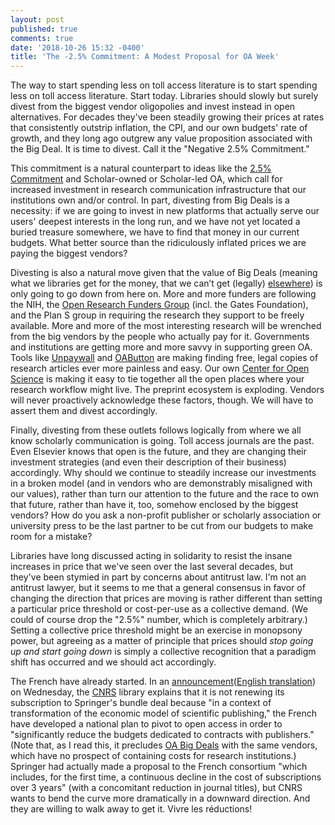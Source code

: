 ```yaml
---
layout: post
published: true
comments: true
date: '2018-10-26 15:32 -0400'
title: 'The -2.5% Commitment: A Modest Proposal for OA Week'
---
```

The way to start spending less on toll access literature is to start spending less on toll access literature. Start today. Libraries should slowly but surely divest from the biggest vendor oligopolies and invest instead in open alternatives. For decades they've been steadily growing their prices at rates that consistently outstrip inflation, the CPI, and our own budgets' rate of growth, and they long ago outgrew any value proposition associated with the Big Deal. It is time to divest. Call it the "Negative 2.5% Commitment." 

This commitment is a natural counterpart to ideas like the [2.5% Commitment](https://scholarworks.iupui.edu/handle/1805/14063) and Scholar-owned or Scholar-led OA, which call for increased investment in research communication infrastructure that our institutions own and/or control. In part, divesting from Big Deals is a necessity: if we are going to invest in new platforms that actually serve our users' deepest interests in the long run, and we have not yet located a buried treasure somewhere, we have to find that money in our current budgets. What better source than the ridiculously inflated prices we are paying the biggest vendors?

Divesting is also a natural move given that the value of Big Deals (meaning what we libraries get for the money, that we can’t get (legally) [elsewhere](http://bjoern.brembs.net/2016/12/so-your-institute-went-cold-turkey-on-publisher-x-what-now/)) is only going to go down from here on. More and more funders are following the NIH, the [Open Research Funders Group](http://www.orfg.org/) (incl. the Gates Foundation), and the Plan S group in requiring the research they support to be freely available. More and more of the most interesting research will be wrenched from the big vendors by the people who actually pay for it. Governments and institutions are getting more and more savvy in supporting green OA. Tools like [Unpaywall](https://unpaywall.org/) and [OAButton](https://openaccessbutton.org/) are making finding free, legal copies of research articles ever more painless and easy. Our own [Center for Open Science](http://cos.io) is making it easy to tie together all the open places where your research workflow might live. The preprint ecosystem is exploding. Vendors will never proactively acknowledge these factors, though. We will have to assert them and divest accordingly. 

Finally, divesting from these outlets follows logically from where we all know scholarly communication is going. Toll access journals are the past. Even Elsevier knows that open is the future, and they are changing their investment strategies (and even their description of their business) accordingly. Why should we continue to steadily increase our investments in a broken model (and in vendors who are demonstrably misaligned with our values), rather than turn our attention to the future and the race to own that future, rather than have it, too, somehow enclosed by the biggest vendors? How do you ask a non-profit publisher or scholarly association or university press to be the last partner to be cut from our budgets to make room for a mistake? 

Libraries have long discussed acting in solidarity to resist the insane increases in price that we've seen over the last several decades, but they've been stymied in part by concerns about antitrust law. I'm not an antitrust lawyer, but it seems to me that a general consensus in favor of changing the direction that prices are moving is rather different than setting a particular price threshold or cost-per-use as a collective demand. (We could of course drop the "2.5%" number, which is completely arbitrary.) Setting a collective price threshold might be an exercise in monopsony power, but agreeing as a matter of principle that prices should *stop going up and start going down* is simply a collective recognition that a paradigm shift has occurred and we should act accordingly. 

The French have already started. In an [announcement](https://bib.cnrs.fr/access-to-springer-journals-partially-stopped-message-from-a-schuhl-dgds-of-cnrs/)([English translation](https://twitter.com/bc_butler/status/1055809916986933248)) on Wednesday, the [CNRS](https://en.wikipedia.org/wiki/Centre_national_de_la_recherche_scientifique) library explains that it is not renewing its subscription to Springer's bundle deal because "in a context of transformation of the economic model of scientific publishing," the French have developed a national plan to pivot to open access in order to "significantly reduce the budgets dedicated to contracts with publishers." (Note that, as I read this, it precludes [OA Big Deals](https://scholarlykitchen.sspnet.org/2018/09/04/read-publish-good-academy/) with the same vendors, which have no prospect of containing costs for research institutions.) Springer had actually made a proposal to the French consortium "which includes, for the first time, a continuous decline in the cost of subscriptions over 3 years" (with a concomitant reduction in journal titles), but CNRS wants to bend the curve more dramatically in a downward direction. And they are willing to walk away to get it. Vivre les réductions!
